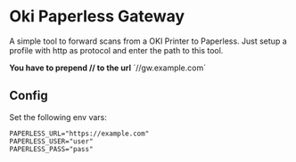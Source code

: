 # Oki Paperless Gateway

A simple tool to forward scans from a OKI Printer to Paperless. Just setup a profile with http as protocol and enter the path to this tool. 

**You have to prepend // to the url**
´//gw.example.com´

## Config
Set the following env vars:
```
PAPERLESS_URL="https://example.com"
PAPERLESS_USER="user"
PAPERLESS_PASS="pass"
```